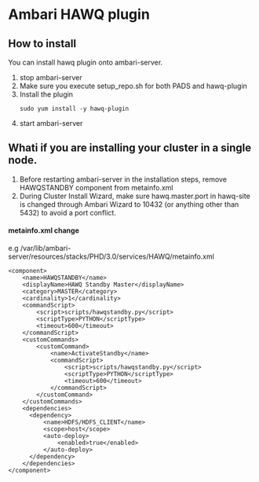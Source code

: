 Ambari HAWQ plugin
=================================

How to install
--------------------
You can install hawq plugin onto ambari-server.

1. stop ambari-server
1. Make sure you execute setup_repo.sh for both PADS and hawq-plugin
1. Install the plugin
   ```
   sudo yum install -y hawq-plugin
   ```
1. start ambari-server


Whati if you are installing your cluster in a single node.
--------------------

1. Before restarting ambari-server in the installation steps, remove HAWQSTANDBY component from metainfo.xml
1. During Cluster Install Wizard, make sure hawq.master.port in hawq-site is changed through Ambari Wizard to 10432 (or anything other than 5432) to avoid a port conflict.

#### metainfo.xml change
e.g /var/lib/ambari-server/resources/stacks/PHD/3.0/services/HAWQ/metainfo.xml

```
<component>
    <name>HAWQSTANDBY</name>
    <displayName>HAWQ Standby Master</displayName>
    <category>MASTER</category>
    <cardinality>1</cardinality>
    <commandScript>
        <script>scripts/hawqstandby.py</script>
        <scriptType>PYTHON</scriptType>
        <timeout>600</timeout>
    </commandScript>
    <customCommands>
        <customCommand>
            <name>ActivateStandby</name>
            <commandScript>
                <script>scripts/hawqstandby.py</script>
                <scriptType>PYTHON</scriptType>
                <timeout>600</timeout>
            </commandScript>
        </customCommand>
    </customCommands>
    <dependencies>
      <dependency>
          <name>HDFS/HDFS_CLIENT</name>
          <scope>host</scope>
          <auto-deploy>
              <enabled>true</enabled>
          </auto-deploy>
      </dependency>
    </dependencies>
</component>

```


